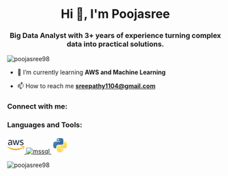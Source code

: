 <h1 align="center">Hi 👋, I'm Poojasree</h1>
<h3 align="center">Big Data Analyst with 3+ years of experience turning complex data into practical solutions.</h3>

<p align="left"> <img src="https://komarev.com/ghpvc/?username=poojasree98&label=Profile%20views&color=0e75b6&style=flat" alt="poojasree98" /> </p>

- 🌱 I’m currently learning **AWS and Machine Learning**

- 📫 How to reach me **sreepathy1104@gmail.com**

<h3 align="left">Connect with me:</h3>
<p align="left">
</p>

<h3 align="left">Languages and Tools:</h3>
<p align="left"> <a href="https://aws.amazon.com" target="_blank" rel="noreferrer"> <img src="https://raw.githubusercontent.com/devicons/devicon/master/icons/amazonwebservices/amazonwebservices-original-wordmark.svg" alt="aws" width="40" height="40"/> </a> <a href="https://www.microsoft.com/en-us/sql-server" target="_blank" rel="noreferrer"> <img src="https://www.svgrepo.com/show/303229/microsoft-sql-server-logo.svg" alt="mssql" width="40" height="40"/> </a> <a href="https://www.python.org" target="_blank" rel="noreferrer"> <img src="https://raw.githubusercontent.com/devicons/devicon/master/icons/python/python-original.svg" alt="python" width="40" height="40"/> </a> </p>

<p><img align="center" src="https://github-readme-stats.vercel.app/api/top-langs?username=poojasree98&show_icons=true&locale=en&layout=compact" alt="poojasree98" /></p>

